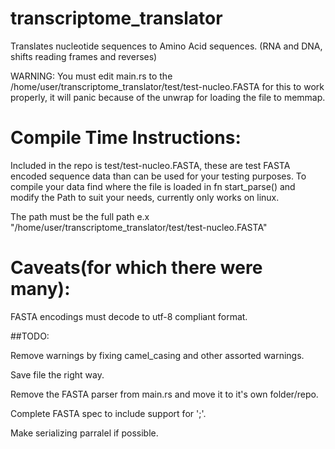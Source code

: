 # transcriptome_translator
Translates nucleotide sequences to Amino Acid sequences. (RNA and DNA, shifts reading frames and reverses)


WARNING: You must edit main.rs to the /home/user/transcriptome_translator/test/test-nucleo.FASTA for this to work properly, it will panic because of the unwrap for loading the file to memmap.


# Compile Time Instructions:
  Included in the repo is test/test-nucleo.FASTA, these are test FASTA encoded sequence data than can be used for your testing purposes.  To compile your data find where the file is loaded in fn start_parse() and modify the Path to suit your needs, currently only works on linux.
  
  The path must be the full path e.x "/home/user/transcriptome_translator/test/test-nucleo.FASTA"
  
# Caveats(for which there were many):
  FASTA encodings must decode to utf-8 compliant format.
  
##TODO:

Remove warnings by fixing camel_casing and other assorted warnings.

Save file the right way.

Remove the FASTA parser from main.rs and move it to it's own folder/repo.

Complete FASTA spec to include support for ';'.

Make serializing parralel if possible.
